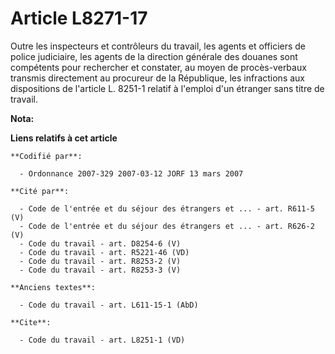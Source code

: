 # Article L8271-17

Outre les inspecteurs et contrôleurs du travail, les agents et officiers de police judiciaire, les agents de la direction
générale des douanes sont compétents pour rechercher et constater, au moyen de procès-verbaux transmis directement au
procureur de la République, les infractions aux dispositions de l'article L. 8251-1 relatif à l'emploi d'un étranger sans
titre de travail.

**Nota:**



**Liens relatifs à cet article**

	**Codifié par**:

	  - Ordonnance 2007-329 2007-03-12 JORF 13 mars 2007

	**Cité par**:

	  - Code de l'entrée et du séjour des étrangers et ... - art. R611-5 (V)
	  - Code de l'entrée et du séjour des étrangers et ... - art. R626-2 (V)
	  - Code du travail - art. D8254-6 (V)
	  - Code du travail - art. R5221-46 (VD)
	  - Code du travail - art. R8253-2 (V)
	  - Code du travail - art. R8253-3 (V)

	**Anciens textes**:

	  - Code du travail - art. L611-15-1 (AbD)

	**Cite**:

	  - Code du travail - art. L8251-1 (VD)
